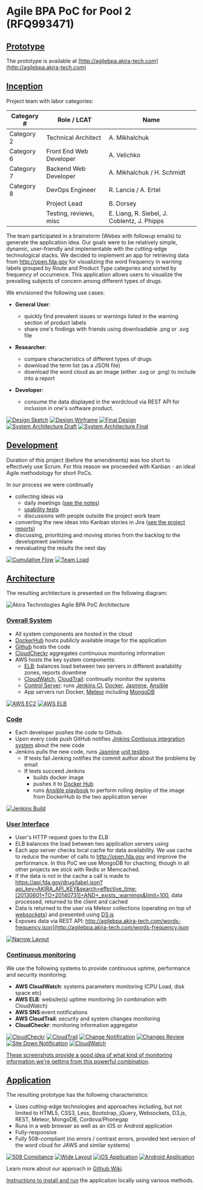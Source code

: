 # Agile BPA PoC for Pool 2 (RFQ993471)

## [Prototype](http://agilebpa.akira-tech.com)

The prototype is available at [http://agilebpa.akira-tech.com](http://agilebpa.akira-tech.com)

## [Inception](https://github.com/akira-tech/RFQ993471/tree/master/doc/design)

Project team with labor categories:

Category # | Role / LCAT              | Name
-----------|--------------------------|----------------------------
Category 2 | Technical Architect      | A. Mikhalchuk
Category 6 | Front End Web Developer  | A. Velichko
Category 7 | Backend Web Developer    | A. Mikhalchuk / H. Schmidt
Category 8 | DevOps Engineer          | R. Lancia / A. Ertel
           | Project Lead             | B. Dorsey
           | Testing, reviews, misc   | E. Liang, R. Siebel, J. Coblentz, J. Phipps

The team participated in a brainstorm (Webex with followup emails) to generate the application idea.
Our goals were to be relatively simple, dynamic, user-friendly and implementable with the cutting-edge technological stacks.
We decided to implement an app for retrieving data from http://open.fda.gov for visualizing the word frequency in warning labels grouped by Route and Product Type categories and sorted by frequency of occurrence.
This application allows users to visualize the prevailing subjects of concern among different types of drugs.

We envisioned the following use cases:

* __General User__:
  - quickly find prevalent issues or warnings listed in the warning section of product labels
  - share one's findings with friends using downloadable .png or .svg file

* __Researcher__:
  - compare characteristics of different types of drugs
  - download the term list (as a JSON file)
  - download the word cloud as an image (either .svg or .png) to include into a report

* __Developer__:
  - consume the data displayed in the wordcloud via REST API for inclusion in one's software product.

[![Design Sketch](https://github.com/akira-tech/RFQ993471/blob/master/doc/thumbnails/1_sketch_tn.jpg)](https://github.com/akira-tech/RFQ993471/blob/master/doc/design/1_sketch.jpg)
[![Design Wirframe](https://github.com/akira-tech/RFQ993471/blob/master/doc/thumbnails/2_wireframe_tn.png)](https://github.com/akira-tech/RFQ993471/blob/master/doc/design/2_wireframe.png)
[![Final Design](https://github.com/akira-tech/RFQ993471/blob/master/doc/thumbnails/3_design_2_tn.jpg)](https://github.com/akira-tech/RFQ993471/blob/master/doc/design/3_design_2.jpg)
[![System Architecture Draft](https://github.com/akira-tech/RFQ993471/blob/master/doc/thumbnails/1_draft_tn.jpg)](https://github.com/akira-tech/RFQ993471/blob/master/doc/architecture/1_draft.jpg)
[![System Architecture Final](https://github.com/akira-tech/RFQ993471/blob/master/doc/thumbnails/architecture_tn.png)](https://github.com/akira-tech/RFQ993471/blob/master/doc/architecture/architecture.png)


## [Development](https://github.com/akira-tech/RFQ993471/tree/master/doc/reports)

Duration of this project (before the amendments) was too short to effectively use Scrum.
For this reason we proceeded with Kanban - an ideal Agile methodology for short PoCs.

In our process we were continually
* collecting ideas via
  - daily meetings ([see the notes](https://github.com/akira-tech/RFQ993471/wiki/Meeting-Minutes))
  - [usability tests](https://github.com/akira-tech/RFQ993471/tree/master/doc/usability_test/2015062901)
  - discussions with people outside the project work team
* converting the new ideas into Kanban stories in Jira ([see the project reports](https://github.com/akira-tech/RFQ993471/tree/master/doc/reports))
* discussing, prioritizing and moving stories from the backlog to the development swimlane
* reevaluating the results the next day

[![Cumulative Flow](https://github.com/akira-tech/RFQ993471/blob/master/doc/thumbnails/cumulative_flow_tn.png)](https://github.com/akira-tech/RFQ993471/blob/master/doc/reports/GSA-18F%20Cumulative%20Flow%20Diagram.pdf)
[![Team Load](https://github.com/akira-tech/RFQ993471/blob/master/doc/thumbnails/team_tn.png)](https://github.com/akira-tech/RFQ993471/blob/master/doc/reports/GSA-18F%20Pie%20Chart%20Assignees.pdf)

## [Architecture](https://github.com/akira-tech/RFQ993471/tree/master/doc/architecture)

The resulting architecture is presented on the following diagram:

![Akira Technologies Agile BPA PoC Architecture](https://github.com/akira-tech/RFQ993471/blob/master/doc/architecture/architecture.png)

### [Overall System](https://github.com/akira-tech/RFQ993471/tree/master/doc/architecture)

* All system components are hosted in the cloud
* [DockerHub](https://hub.docker.com/) hosts publicly available image for the application
* [Github](https://github.com/akira-tech/RFQ993471) hosts the code
* [CloudCheckr](http://cloudcheckr.com/) aggregates continuous monitoring information
* AWS hosts the key system components:
  * [ELB](http://aws.amazon.com/elasticloadbalancing/): balances load between two servers in different availability zones, reports downtime
  * [CloudWatch](http://aws.amazon.com/cloudwatch/), [CloudTrail](http://aws.amazon.com/cloudtrail/): continually monitor the systems
  * [Control Server](http://agilebpa-ci.akira-tech.com:8080/): runs [Jenkins CI](https://jenkins-ci.org/), [Docker](https://www.docker.com/), [Jasmine](http://jasmine.github.io/), [Ansible](http://www.ansible.com/home)
  * App servers run Docker, [Meteor](https://www.meteor.com/) including [MongoDB](https://www.mongodb.com/)

[![AWS EC2](https://github.com/akira-tech/RFQ993471/blob/master/doc/thumbnails/aws_ec2_tn.png)](https://github.com/akira-tech/RFQ993471/blob/master/doc/architecture/aws_ec2.png)
[![AWS ELB](https://github.com/akira-tech/RFQ993471/blob/master/doc/thumbnails/aws_elb_tn.png)](https://github.com/akira-tech/RFQ993471/blob/master/doc/architecture/aws_elb.png)

### [Code](https://github.com/akira-tech/RFQ993471/tree/master/doc/continuous_integration)

* Each developer pushes the code to Github.
* Upon every code push GitHub notifies [Jinkins Contiuous integration system](http://agilebpa-ci.akira-tech.com:8080) about the new code
* Jenkins pulls the new code, runs [Jasmine](http://jasmine.github.io/) [unit testing](/tests).
  * If tests fail Jenking notifies the commit author about the problems by email
  * If tests succeed Jenkins
    * builds docker image
    * pushes it to [Docker Hub](https://registry.hub.docker.com/u/akiratech/rfq993471/)
    * runs [Ansible playbook](https://github.com/akira-tech/RFQ993471/blob/master/playbook.yml) to perform rolling deploy of the image from DockerHub to the two application server

[![Jenkins Build](https://github.com/akira-tech/RFQ993471/blob/master/doc/thumbnails/jenkins_build_tn.png)](https://github.com/akira-tech/RFQ993471/blob/master/doc/continuous_integration/full_log.txt)


### [User Interface](https://github.com/akira-tech/RFQ993471/tree/master/doc/design)

* User's HTTP request goes to the ELB
* ELB balances the load between two application servers using
* Each app server checks local cache for data availability. We use cache to reduce the number of calls to http://open.fda.gov and improve the performance. In this PoC we use MongoDB for chaching, though in all other projects we stick with Redis or Memcached.
* If the data is not in the cache a call is made to https://api.fda.gov/drug/label.json?api_key=AKIRA_API_KEY&search=effective_time:[20130601+TO+20140731]+AND+_exists_:warnings&limit=100, data processed, returned to the client and cached
* Data is returned to the user via Meteor collections (operating on top of [websockets](http://www.websocket.org/)) and presented using [D3.js](http://d3js.org/)
* Exposes data via REST API: http://agilebpa.akira-tech.com/words-frequency.json](http://agilebpa.akira-tech.com/words-frequency.json

[![Narrow Layout](https://github.com/akira-tech/RFQ993471/blob/master/doc/thumbnails/chrome_narrow_tn.png)](https://github.com/akira-tech/RFQ993471/blob/master/doc/responsive_and_multiplatform/chrome_narrow_1.png)

### [Continuous monitoring](https://github.com/akira-tech/RFQ993471/tree/master/doc/continuous_monitoring)

We use the following systems to provide continuous uptime, performance and security monitoring:
* __AWS CloudWatch__: systems parameters monitoring (CPU Load, disk space etc)
* __AWS ELB__: website(s) uptime monitoring (in combination with CloudWatch)
* __AWS SNS__:event notifications
* __AWS CloudTrail__: security and system changes monitoring
* __CloudCheckr__: monitoring information aggregator

[![CloudCheckr](https://github.com/akira-tech/RFQ993471/blob/master/doc/thumbnails/cloud_checkr_tn.png)](https://github.com/akira-tech/RFQ993471/blob/master/doc/continuous_monitoring/cloud_checkr.png)
[![CloudTrail](https://github.com/akira-tech/RFQ993471/blob/master/doc/thumbnails/cloud_trail_tn.png)](https://github.com/akira-tech/RFQ993471/blob/master/doc/continuous_monitoring/cloud_trail.png)
[![Change Notification](https://github.com/akira-tech/RFQ993471/blob/master/doc/thumbnails/change_notification_tn.png)](https://github.com/akira-tech/RFQ993471/blob/master/doc/continuous_monitoring/change_notification.png)
[![Changes Review](https://github.com/akira-tech/RFQ993471/blob/master/doc/thumbnails/review_tn.png)](https://github.com/akira-tech/RFQ993471/blob/master/doc/continuous_monitoring/review.png)
[![Site Down Notification](https://github.com/akira-tech/RFQ993471/blob/master/doc/thumbnails/site_down_tn.png)](https://github.com/akira-tech/RFQ993471/blob/master/doc/continuous_monitoring/site_down.png)
[![CloudWatch](https://github.com/akira-tech/RFQ993471/blob/master/doc/thumbnails/cloud_watch_tn.png)](https://github.com/akira-tech/RFQ993471/blob/master/doc/continuous_monitoring/cloud_watch.png)


[These screenshots provide a good idea of what kind of monitoring information we're getting from this powerful combination](/doc/continuous_monitoring).

## [Application](https://github.com/akira-tech/RFQ993471/tree/master/doc/responsive_and_multiplatform)

The resulting prototype has the following characteristics:
* Uses cutting-edge technologies and approaches including, but not limited to HTML5, CSS3, Less, Bootstrap, jQuery, Websockets, D3.js, REST, Meteor, MongoDB, Cordova/Phonegap
* Runs in a web browser as well as an iOS or Android application
* Fully-responsive
* Fully 508-compliant (no errors / contrast errors, provided text version of the word cloud for JAWS and similar systems)

[![508 Compliance](https://github.com/akira-tech/RFQ993471/blob/master/doc/thumbnails/508_tn.png)](https://github.com/akira-tech/RFQ993471/blob/master/doc/508/508.png)
[![Wide Layout](https://github.com/akira-tech/RFQ993471/blob/master/doc/thumbnails/chrome_wide_tn.png)](https://github.com/akira-tech/RFQ993471/blob/master/doc/responsive_and_multiplatform/chrome_wide_2.png)
[![iOS Application](https://github.com/akira-tech/RFQ993471/blob/master/doc/thumbnails/ios_tn.png)](https://github.com/akira-tech/RFQ993471/blob/master/doc/responsive_and_multiplatform/ios_1.png)
[![Android Application](https://github.com/akira-tech/RFQ993471/blob/master/doc/thumbnails/android_tn.png)](https://github.com/akira-tech/RFQ993471/blob/master/doc/responsive_and_multiplatform/android.png)

Learn more about our approach in [Github Wiki](https://github.com/akira-tech/RFQ993471/wiki).

[Instructions to install and run](https://github.com/akira-tech/RFQ993471/wiki/Installing-and-Running-the-Application) the application locally using various methods.
